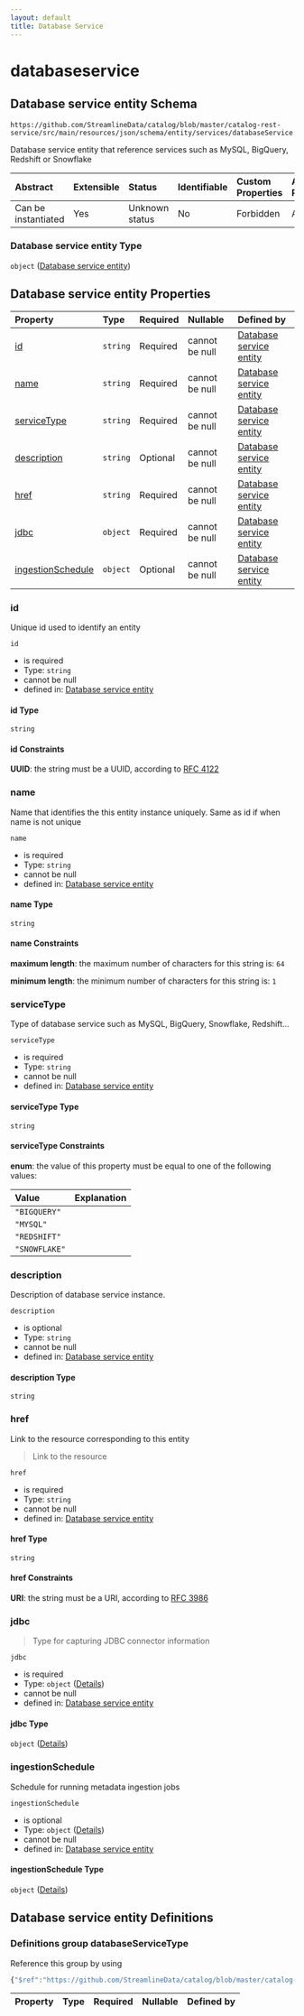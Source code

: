 ```yaml
---
layout: default
title: Database Service
---
```


# databaseservice

## Database service entity Schema

```text
https://github.com/StreamlineData/catalog/blob/master/catalog-rest-service/src/main/resources/json/schema/entity/services/databaseService.json
```

Database service entity that reference services such as MySQL, BigQuery, Redshift or Snowflake

| Abstract | Extensible | Status | Identifiable | Custom Properties | Additional Properties | Access Restrictions | Defined In |
| :--- | :--- | :--- | :--- | :--- | :--- | :--- | :--- |
| Can be instantiated | Yes | Unknown status | No | Forbidden | Allowed | none | [databaseService.json](https://github.com/parthp2107/JsonMd/tree/7c007d55cf8a594dae64d75ff2874e8f1bc91e95/databaseService.md) |

### Database service entity Type

`object` \([Database service entity](databaseservice.md)\)

## Database service entity Properties

| Property | Type | Required | Nullable | Defined by |
| :--- | :--- | :--- | :--- | :--- |
| [id](databaseservice.md#id) | `string` | Required | cannot be null | [Database service entity](../../Types/Common/common-definitions-uuid.md) |
| [name](databaseservice.md#name) | `string` | Required | cannot be null | [Database service entity](databaseservice-properties-name.md) |
| [serviceType](databaseservice.md#servicetype) | `string` | Required | cannot be null | [Database service entity](databaseservice-properties-servicetype.md) |
| [description](databaseservice.md#description) | `string` | Optional | cannot be null | [Database service entity](databaseservice-properties-description.md) |
| [href](databaseservice.md#href) | `string` | Required | cannot be null | [Database service entity](../../Types/Common/common-definitions-href.md) |
| [jdbc](databaseservice.md#jdbc) | `object` | Required | cannot be null | [Database service entity](../../Types/Jdbc-Connection/jdbcconnection-definitions-jdbcinfo.md) |
| [ingestionSchedule](databaseservice.md#ingestionschedule) | `object` | Optional | cannot be null | [Database service entity](../../Types/Common/common-definitions-schedule.md) |

### id

Unique id used to identify an entity

`id`

* is required
* Type: `string`
* cannot be null
* defined in: [Database service entity](../../Types/Common/common-definitions-uuid.md)

#### id Type

`string`

#### id Constraints

**UUID**: the string must be a UUID, according to [RFC 4122](https://tools.ietf.org/html/rfc4122)

### name

Name that identifies the this entity instance uniquely. Same as id if when name is not unique

`name`

* is required
* Type: `string`
* cannot be null
* defined in: [Database service entity](databaseservice-properties-name.md)

#### name Type

`string`

#### name Constraints

**maximum length**: the maximum number of characters for this string is: `64`

**minimum length**: the minimum number of characters for this string is: `1`

### serviceType

Type of database service such as MySQL, BigQuery, Snowflake, Redshift...

`serviceType`

* is required
* Type: `string`
* cannot be null
* defined in: [Database service entity](databaseservice-properties-servicetype.md)

#### serviceType Type

`string`

#### serviceType Constraints

**enum**: the value of this property must be equal to one of the following values:

| Value | Explanation |
| :--- | :--- |
| `"BIGQUERY"` |  |
| `"MYSQL"` |  |
| `"REDSHIFT"` |  |
| `"SNOWFLAKE"` |  |

### description

Description of database service instance.

`description`

* is optional
* Type: `string`
* cannot be null
* defined in: [Database service entity](databaseservice-properties-description.md)

#### description Type

`string`

### href

Link to the resource corresponding to this entity

> Link to the resource

`href`

* is required
* Type: `string`
* cannot be null
* defined in: [Database service entity](../../Types/Common/common-definitions-href.md)

#### href Type

`string`

#### href Constraints

**URI**: the string must be a URI, according to [RFC 3986](https://tools.ietf.org/html/rfc3986)

### jdbc

> Type for capturing JDBC connector information

`jdbc`

* is required
* Type: `object` \([Details](../../Types/Jdbc-Connection/jdbcconnection-definitions-jdbcinfo.md)\)
* cannot be null
* defined in: [Database service entity](../../Types/Jdbc-Connection/jdbcconnection-definitions-jdbcinfo.md)

#### jdbc Type

`object` \([Details](../../Types/Jdbc-Connection/jdbcconnection-definitions-jdbcinfo.md)\)

### ingestionSchedule

Schedule for running metadata ingestion jobs

`ingestionSchedule`

* is optional
* Type: `object` \([Details](../../Types/Common/common-definitions-schedule.md)\)
* cannot be null
* defined in: [Database service entity](../../Types/Common/common-definitions-schedule.md)

#### ingestionSchedule Type

`object` \([Details](../../Types/Common/common-definitions-schedule.md)\)

## Database service entity Definitions

### Definitions group databaseServiceType

Reference this group by using

```javascript
{"$ref":"https://github.com/StreamlineData/catalog/blob/master/catalog-rest-service/src/main/resources/json/schema/entity/services/databaseService.json#/definitions/databaseServiceType"}
```

| Property | Type | Required | Nullable | Defined by |
| :--- | :--- | :--- | :--- | :--- |


